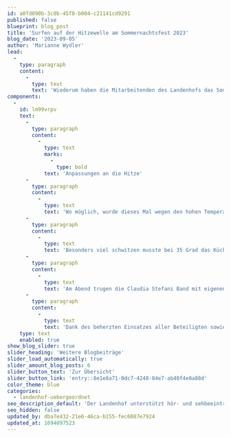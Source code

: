 ```yaml
---
id: a0fd090b-3c8b-45f8-b004-c21141cd9291
published: false
blueprint: blog_post
title: 'Surfen auf der Hitzewelle am Sommernachtsfest 2023'
blog_date: '2023-09-05'
author: 'Marianne Wydler'
lead:
  -
    type: paragraph
    content:
      -
        type: text
        text: 'Wiederum haben die Mitarbeitenden des Landenhofs das Sommernachtsfest nach bewährtem Rezept umgesetzt. Kinder und Jugendliche, ihren Familien und die Mitarbeitenden trafen sich am 23. August in einladendem Rahmen zu Spiel, Kennenlernen und Austausch in entspannter Atmosphäre.'
components:
  -
    id: lm99vrpv
    text:
      -
        type: paragraph
        content:
          -
            type: text
            marks:
              -
                type: bold
            text: 'Anpassungen an die Hitze'
      -
        type: paragraph
        content:
          -
            type: text
            text: 'Wo möglich, wurde dieses Mal wegen den hohen Temperaturen alles etwas gemächlicher, wie im Süden, angegangen. Die Festbänke stellten der Technische Dienst zusammen mit Oberstufenklassen in der Frühe bei 19 Grad auf. Mit der Zubereitung der verlockenden Desserts begann eine Köchin bereits um 5.30 Uhr, um ein Schmelzen der Zutaten zu vermeiden.'
      -
        type: paragraph
        content:
          -
            type: text
            text: 'Besonders viel schwitzen musste bei 35 Grad das Küchenteam. Der Hitze trotzten auch alle, welche ihr Material erst nach dem Mittag und an der prallen Sonne bereitstellen konnten.'
      -
        type: paragraph
        content:
          -
            type: text
            text: 'Am Abend trugen die Claudia Stefani Band mit eigenen, neueren Stücken zur mediterranen Atmosphäre bei. Während drei Sets konnte das Publikum in die Chansons der vielseitigen Formation eintauchen.'
      -
        type: paragraph
        content:
          -
            type: text
            text: 'Dank des beherzten Einsatzes aller Beteiligten sowie der Gäste gelang das Rezept des Landenhofs für ein stimmungsvolles Fest einmal mehr. Selbst wenn es diesmal wegen der Hitze für manche galt, diese Welle wie die Surfer auf dem Board extra sportlich zu nehmen.'
    type: text
    enabled: true
show_blog_slider: true
slider_heading: 'Weitere Blogbeiträge'
slider_load_automatically: true
slider_amount_blog_posts: 6
slider_button_text: 'Zur Übersicht'
slider_button_link: 'entry::8e1e8a71-0dc7-4248-84e7-ab40f4e0a88d'
color_theme: blue
categories:
  - landenhof-uebergeordnet
seo_description_default: 'Der Landenhof unterstützt hör- und sehbeeinträchtigte Kinder & Jugendliche in ihrem selbstbestimmten Leben durch Förderung ihrer Fähigkeiten & Entwicklung'
seo_hidden: false
updated_by: dba7e432-21e6-46ca-b155-fec6087e7924
updated_at: 1694097523
---
```

